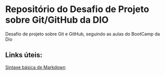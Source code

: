 # Repositório do Desafio de Projeto sobre Git/GitHub da DIO 
Desafio de projeto sobre Git e GitHub, seguindo as aulas do BootCamp da Dio

## Links úteis:
[Sintaxe básica de Markdown](https://www.markdownguide.org/basic-syntax/)
